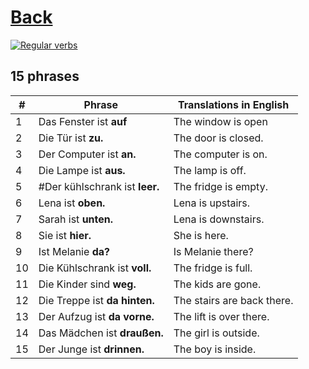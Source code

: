 # [Back](../a1/README.md)

<a href="https://www.youtube.com/watch?v=sThWMOVJZPs&list=PL5QyCnFPRx0GxaFjdAVkx7K9TfEklY4sg&index=7" target="_blank">
    <img src="http://i3.ytimg.com/vi/sThWMOVJZPs/maxresdefault.jpg" 
    alt="Regular verbs"/></a>

## 15 phrases

<table>
 <thead>
  <tr>
   <th>#</th>
   <th>Phrase</th>
   <th>Translations in English</th>
  </tr>
 </thead>
 <tbody>
  <tr>
   <td>1</td>
   <td>Das Fenster ist <strong>auf</strong></td>
   <td>The window is open</td>
  </tr>
  <tr>
   <td>2</td>
   <td>Die Tür ist <strong>zu.</strong></td>
   <td>The door is closed.</td>
  </tr>
  <tr>
   <td>3</td>
   <td>Der Computer ist <strong>an.</strong></td>
   <td>The computer is on.</td>
  </tr>
  <tr>
   <td>4</td>
   <td>Die Lampe ist <strong>aus.</strong></td>
   <td>The lamp is off.</td>
  </tr>
  <tr>
   <td>5</td>
   <td>#Der kühlschrank ist <strong>leer.</strong></td>
   <td>The fridge is empty.</td>
  </tr>
  <tr>
   <td>6</td>
   <td>Lena ist <strong>oben.</strong></td>
   <td>Lena is upstairs.</td>
  </tr>
  <tr>
   <td>7</td>
   <td>Sarah ist <strong>unten.</strong></td>
   <td>Lena is downstairs.</td>
  </tr>
  <tr>
   <td>8</td>
   <td>Sie ist <strong>hier.</strong></td>
   <td>She is here.</td>
  </tr>
  <tr>
   <td>9</td>
   <td>Ist Melanie <strong>da?</strong></td>
   <td>Is Melanie there?</td>
  </tr>
  <tr>
   <td>10</td>
   <td>Die Kühlschrank ist <strong>voll.</strong></td>
   <td>The fridge is full.</td>
  </tr>
  <tr>
   <td>11</td>
   <td>Die Kinder sind <strong>weg.</strong></td>
   <td>The kids are gone.</td>
  </tr>
  <tr>
   <td>12</td>
   <td>Die Treppe ist <strong>da hinten.</strong></td>
   <td>The stairs are back there.</td>
  </tr>
  <tr>
   <td>13</td>
   <td>Der Aufzug ist <strong>da vorne.</strong></td>
   <td>The lift is over there.</td>
  </tr>
  <tr>
   <td>14</td>
   <td>Das Mädchen ist <strong>draußen.</strong></td>
   <td>The girl is outside.</td>
  </tr>
  <tr>
   <td>15</td>
   <td>Der Junge ist <strong>drinnen.</strong></td>
   <td>The boy is inside.</td>
  </tr>  
 </tbody>
</table>
